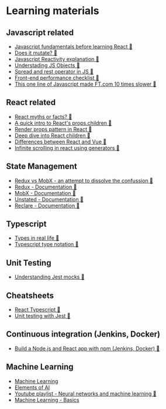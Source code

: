 # Learning materials

## Javascript related
-   [Javascript fundamentals before learning React 🐧](https://www.robinwieruch.de/javascript-fundamentals-react-requirements/)
-   [Does it mutate? 🐧](https://doesitmutate.xyz/)
-   [Javascript Reactivity explanation 🐧](https://medium.com/vue-mastery/the-best-explanation-of-javascript-reactivity-fea6112dd80d/)
-   [Understading JS Objects 🐧](https://blog.halolabs.io/understanding-javascript-objects-d31cd24ca60f/)
-   [Spread and rest operator in JS 🐧](http://www.snappyjs.com/2018/03/28/cheatsheet-object-rest-spread-in-javascript/)
-   [Front-end performance checklist 🐧](https://github.com/thedaviddias/Front-End-Performance-Checklist/)
-   [This one line of Javascript made FT.com 10 times slower 🐧](https://medium.com/ft-product-technology/this-one-line-of-javascript-made-ft-com-10-times-slower-5afb02bfd93f
)

## React related
-   [React myths or facts? 🐧](https://reactpaths.com/react-myths-or-facts-7d82aef51b01)
-   [A quick intro to React's props.children 🐧](https://codeburst.io/a-quick-intro-to-reacts-props-children-cb3d2fce4891)
-   [Render props pattern in React 🐧](https://engineering.dollarshaveclub.com/learn-render-props-by-example-da3e2524dd2e)
-   [Deep dive into React children 🐧](https://mxstbr.blog/2017/02/react-children-deepdive/)
-   [Differences between React and Vue 🐧](https://medium.com/javascript-in-plain-english/i-created-the-exact-same-app-in-react-and-vue-here-are-the-differences-e9a1ae8077fd)
-   [Infinite scrolling in react using generators 🐧](https://www.slightedgecoder.com/2018/08/11/infinite-scrolling-in-react-using-javascript-generator/)



## State Management
-   [Redux vs MobX - an attempt to dissolve the confussion 🐧](https://www.robinwieruch.de/redux-mobx-confusion/)
-   [Redux - Documentation 🐧](https://redux.js.org/)
-   [MobX - Documentation 🐧](https://mobx.js.org/)
-   [Unstated - Documentation 🐧](https://github.com/jamiebuilds/unstated)
-   [Reclare - Documentation 🐧](https://docs.reclare.io/)

## Typescript
-   [Types in real life 🐧](https://speakerdeck.com/sibelius/types-in-real-life)
-   [Typescript type notation 🐧](http://2ality.com/2018/04/type-notation-typescript.html)

## Unit Testing
-   [Understanding Jest mocks 🐧](https://medium.com/@rickhanlonii/understanding-jest-mocks-f0046c68e53c)

## Cheatsheets
-   [React Typescript 🐧](https://github.com/sw-yx/react-typescript-cheatsheet)
-   [Unit testing with Jest 🐧](https://github.com/sapegin/jest-cheat-sheet)

## Continuous integration (Jenkins, Docker)
-   [Build a Node.js and React app with npm (Jenkins, Docker) 🐧](https://jenkins.io/doc/tutorials/build-a-node-js-and-react-app-with-npm/)

## Machine Learning
-   [Machine Learning](https://www.coursera.org/learn/machine-learning/home/welcome)
-   [Elements of AI](https://www.elementsofai.com)
-   [Youtube playlist - Neural networks and machine learning 🐧](https://www.youtube.com/user/shiffman/playlists?shelf_id=16&sort=dd&view=50
)
-   [Machine Learning - Basics](https://brilliant.org/courses/machine-learning/)

